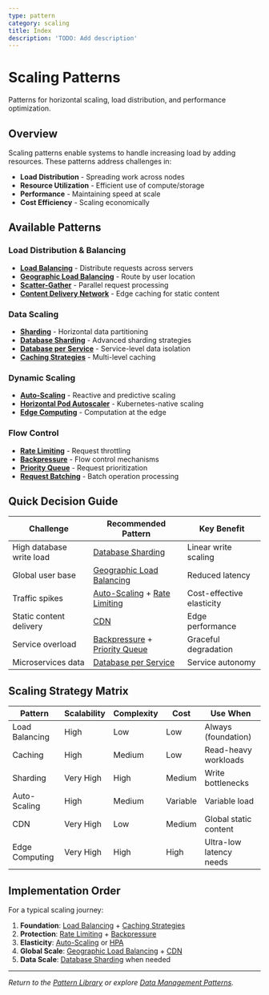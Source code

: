 ```yaml
---
type: pattern
category: scaling
title: Index
description: 'TODO: Add description'
---
```


# Scaling Patterns

Patterns for horizontal scaling, load distribution, and performance optimization.

## Overview

Scaling patterns enable systems to handle increasing load by adding resources. These patterns address challenges in:

- **Load Distribution** - Spreading work across nodes
- **Resource Utilization** - Efficient use of compute/storage
- **Performance** - Maintaining speed at scale
- **Cost Efficiency** - Scaling economically

## Available Patterns

### Load Distribution & Balancing
- [**Load Balancing**](./load-balancing.md) - Distribute requests across servers
- [**Geographic Load Balancing**](./geographic-load-balancing.md) - Route by user location
- [**Scatter-Gather**](./scatter-gather.md) - Parallel request processing
- [**Content Delivery Network**](./content-delivery-network.md) - Edge caching for static content

### Data Scaling
- [**Sharding**](./sharding.md) - Horizontal data partitioning
- [**Database Sharding**](./database-sharding.md) - Advanced sharding strategies
- [**Database per Service**](./database-per-service.md) - Service-level data isolation
- [**Caching Strategies**](./caching-strategies.md) - Multi-level caching

### Dynamic Scaling
- [**Auto-Scaling**](./auto-scaling.md) - Reactive and predictive scaling
- [**Horizontal Pod Autoscaler**](./horizontal-pod-autoscaler.md) - Kubernetes-native scaling
- [**Edge Computing**](./edge-computing.md) - Computation at the edge

### Flow Control
- [**Rate Limiting**](./rate-limiting.md) - Request throttling
- [**Backpressure**](./backpressure.md) - Flow control mechanisms
- [**Priority Queue**](./priority-queue.md) - Request prioritization
- [**Request Batching**](./request-batching.md) - Batch operation processing

## Quick Decision Guide

| Challenge | Recommended Pattern | Key Benefit |
|-----------|-------------------|-------------|
| High database write load | [Database Sharding](./database-sharding.md) | Linear write scaling |
| Global user base | [Geographic Load Balancing](./geographic-load-balancing.md) | Reduced latency |
| Traffic spikes | [Auto-Scaling](./auto-scaling.md) + [Rate Limiting](./rate-limiting.md) | Cost-effective elasticity |
| Static content delivery | [CDN](./content-delivery-network.md) | Edge performance |
| Service overload | [Backpressure](./backpressure.md) + [Priority Queue](./priority-queue.md) | Graceful degradation |
| Microservices data | [Database per Service](./database-per-service.md) | Service autonomy |

## Scaling Strategy Matrix

| Pattern | Scalability | Complexity | Cost | Use When |
|---------|-------------|------------|------|----------|
| Load Balancing | High | Low | Low | Always (foundation) |
| Caching | High | Medium | Low | Read-heavy workloads |
| Sharding | Very High | High | Medium | Write bottlenecks |
| Auto-Scaling | High | Medium | Variable | Variable load |
| CDN | Very High | Low | Medium | Global static content |
| Edge Computing | Very High | High | High | Ultra-low latency needs |

## Implementation Order

For a typical scaling journey:

1. **Foundation**: [Load Balancing](./load-balancing.md) + [Caching Strategies](./caching-strategies.md)
2. **Protection**: [Rate Limiting](./rate-limiting.md) + [Backpressure](./backpressure.md)
3. **Elasticity**: [Auto-Scaling](./auto-scaling.md) or [HPA](./horizontal-pod-autoscaler.md)
4. **Global Scale**: [Geographic Load Balancing](./geographic-load-balancing.md) + [CDN](./content-delivery-network.md)
5. **Data Scale**: [Database Sharding](./database-sharding.md) when needed

---

*Return to the [Pattern Library](../) or explore [Data Management Patterns](../../pattern-library/data-management.md/).*